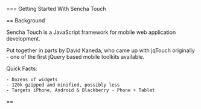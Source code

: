 === Getting Started With Sencha Touch

== Background

  Sencha Touch is a JavaScript framework for mobile web
  application development.

  Put together in parts by David Kaneda, who came
  up with jqTouch originally - one of the first jQuery
  based mobile toolkits available.



  Quick Facts:

    - Dozens of widgets
    - 120k gzipped and minified, possibly less
    - Targets iPhone, Android & Blackberry - Phone + Tablet

==
